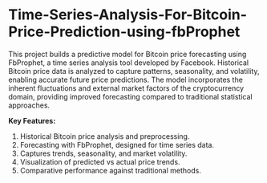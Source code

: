 # Time-Series-Analysis-For-Bitcoin-Price-Prediction-using-fbProphet
This project builds a predictive model for Bitcoin price forecasting using FbProphet, a time series analysis tool developed by Facebook. Historical Bitcoin price data is analyzed to capture patterns, seasonality, and volatility, enabling accurate future price predictions. The model incorporates the inherent fluctuations and external market factors of the cryptocurrency domain, providing improved forecasting compared to traditional statistical approaches.

**Key Features:**
1. Historical Bitcoin price analysis and preprocessing.
2. Forecasting with FbProphet, designed for time series data.
3. Captures trends, seasonality, and market volatility.
4. Visualization of predicted vs actual price trends.
5. Comparative performance against traditional methods.
